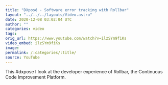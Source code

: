 ```yaml
---
title: "DXposé - Software error tracking with Rollbar"
layout: "../../../layouts/Video.astro"
date: 2020-12-08 03:02:04 UTC
author: ""
categories: video
tags: 
orig_url: https://www.youtube.com/watch?v=ilzSYm9fiKs
video_embed: ilzSYm9fiKs
image:
permalink: /:categories/:title/
source: YouTube
---
```

This #dxpose I look at the developer experience of Rollbar, the Continuous Code Improvement Platform.